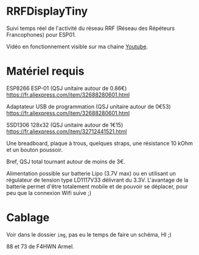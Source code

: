 # RRFDisplayTiny
Suivi temps réel de l'activité du réseau RRF (Réseau des Répéteurs Francophones) pour ESP01.

Vidéo en fonctionnement visible sur ma chaine [Youtube](https://www.youtube.com/watch?v=6BPP74csi64).

# Matériel requis

ESP8266 ESP-01 (QSJ unitaire autour de 0.86€)
https://fr.aliexpress.com/item/32688280601.html

Adaptateur USB de programmation (QSJ unitaire autour de 0€53)
https://fr.aliexpress.com/item/32688280601.html

SSD1306 128x32 (QSJ unitaire autour de 1€15)
https://fr.aliexpress.com/item/32712441521.html

Une breadboard, plaque à trous, quelques straps, une résistance 10 kOhm et un bouton poussoir.

Bref, QSJ total tournant autour de moins de 3€.

Alimentation possible sur batterie Lipo (3.7V max) ou en utilisant un régulateur de tension type LD1117V33 délivrant du 3.3V. L'avantage de la batterie permet d'être totalement mobile et de pouvoir se déplacer, pour peu que la connexion Wifi suive ;)

# Cablage

Voir dans le dossier ``img``, pas eu le temps de faire un schéma, HI ;)

88 et 73 de F4HWN Armel.
